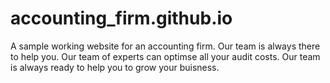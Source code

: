 # accounting_firm.github.io
A sample working website for an accounting firm.
Our team is always there to help you.
Our team of experts can optimse all your audit costs.
Our team is always ready to help you to grow your buisness.
